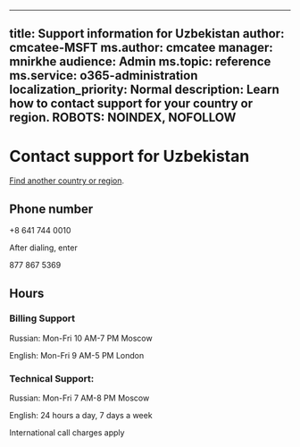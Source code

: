 ﻿
---                                
title: Support information for Uzbekistan
author: cmcatee-MSFT
ms.author: cmcatee
manager: mnirkhe
audience: Admin
ms.topic: reference
ms.service: o365-administration
localization_priority: Normal
description: Learn how to contact support for your country or region.
ROBOTS: NOINDEX, NOFOLLOW
---

# Contact support for Uzbekistan

[Find another country or region](CernSupportTest1.md). <!--This should go to the parent "Contact support" topic-->

## Phone number
+8 641 744 0010

After dialing, enter

877 867 5369

## Hours
### Billing Support

Russian: Mon-Fri 10 AM-7 PM Moscow

English: Mon-Fri 9 AM-5 PM London

### Technical Support:

Russian: Mon-Fri 7 AM-8 PM Moscow

English: 24 hours a day, 7 days a week

International call charges apply


